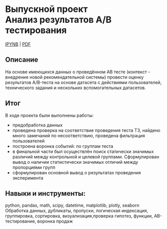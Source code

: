 # Выпускной проект<BR>Анализ результатов  A/B тестирования

[IPYNB](https://github.com/AlievRust/Portfolio/blob/main/%D0%AF%D0%9F.%20%D0%92%D1%8B%D0%BF%D1%83%D1%81%D0%BA%D0%BD%D0%BE%D0%B9%20%D0%BF%D1%80%D0%BE%D0%B5%D0%BA%D1%82.%20%D0%90%D0%BD%D0%B0%D0%BB%D0%B8%D0%B7%20%D1%80%D0%B5%D0%B7%D1%83%D0%BB%D1%8C%D1%82%D0%B0%D1%82%D0%BE%D0%B2%20AB-%D1%82%D0%B5%D1%81%D1%82%D0%B0/AB_test_analysis.ipynb) | [PDF](https://github.com/AlievRust/Portfolio/blob/main/%D0%AF%D0%9F.%20%D0%92%D1%8B%D0%BF%D1%83%D1%81%D0%BA%D0%BD%D0%BE%D0%B9%20%D0%BF%D1%80%D0%BE%D0%B5%D0%BA%D1%82.%20%D0%90%D0%BD%D0%B0%D0%BB%D0%B8%D0%B7%20%D1%80%D0%B5%D0%B7%D1%83%D0%BB%D1%8C%D1%82%D0%B0%D1%82%D0%BE%D0%B2%20AB-%D1%82%D0%B5%D1%81%D1%82%D0%B0/AB_test_analysis.pdf)

## Описание  

На основе имеющихся данных о проведённом AB тесте (контекст - внедрение новой рекомендательной системы) провести оценку результатов A/B-теста на основе датасета с действиями пользователей, технического задания и нескольких вспомогательных датасетов.


## Итог  

В ходе проекта были выполнены работы:
* предобработка данных
* проведена проверка на соответствие проведения теста ТЗ, найдено много замечаний по несоответствию, проведена фильтрация пользователей
* построена воронка событий: по группам теста
* в финальной части был осуществлён поиск статически значимых различий между контрольной и целевой группами. Сформулирован вывод о наличии статистически значимых отличий между пропорциями групп
* сформулирован основной вывод о результатах проведения эксперимента


## Навыки и инструменты:  

python, pandas, math, scipy, datetime, matplotlib, plotly, seaborn
Обработка данных, дубликаты, пропуски, логическая индексация, группировка, сортировка, визуализация,проверка гипотез, функции, AB-тестирование, воронка продаж
